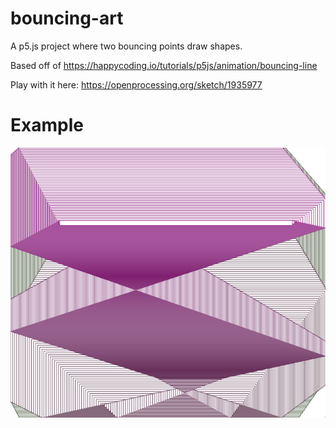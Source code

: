 # bouncing-art

A p5.js project where two bouncing points draw shapes.

Based off of https://happycoding.io/tutorials/p5js/animation/bouncing-line

Play with it here: https://openprocessing.org/sketch/1935977

# Example

![Alt text](example.png?raw=true "Title")
